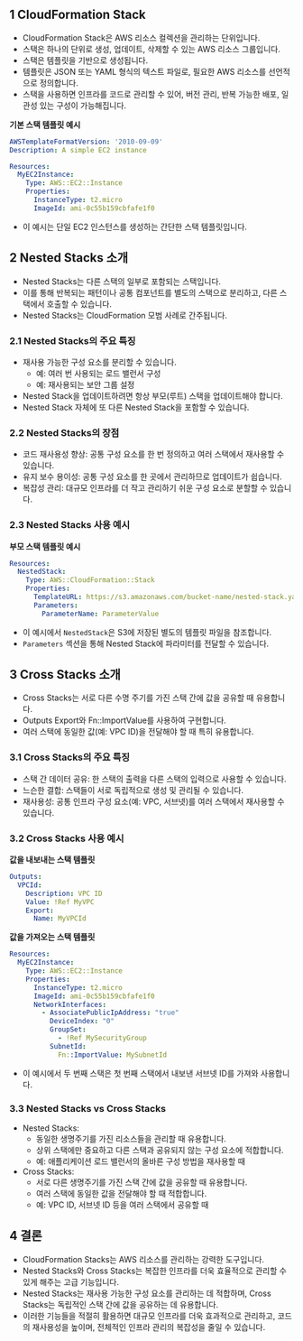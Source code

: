 ## 1 CloudFormation Stack

- CloudFormation Stack은 AWS 리소스 컬렉션을 관리하는 단위입니다.
- 스택은 하나의 단위로 생성, 업데이트, 삭제할 수 있는 AWS 리소스 그룹입니다.
- 스택은 템플릿을 기반으로 생성됩니다. 
- 템플릿은 JSON 또는 YAML 형식의 텍스트 파일로, 필요한 AWS 리소스를 선언적으로 정의합니다.
- 스택을 사용하면 인프라를 코드로 관리할 수 있어, 버전 관리, 반복 가능한 배포, 일관성 있는 구성이 가능해집니다.



**기본 스택 템플릿 예시**

```yaml
AWSTemplateFormatVersion: '2010-09-09'
Description: A simple EC2 instance

Resources:
  MyEC2Instance:
    Type: AWS::EC2::Instance
    Properties:
      InstanceType: t2.micro
      ImageId: ami-0c55b159cbfafe1f0
```

- 이 예시는 단일 EC2 인스턴스를 생성하는 간단한 스택 템플릿입니다.



## 2 Nested Stacks 소개

- Nested Stacks는 다른 스택의 일부로 포함되는 스택입니다.
- 이를 통해 반복되는 패턴이나 공통 컴포넌트를 별도의 스택으로 분리하고, 다른 스택에서 호출할 수 있습니다.
- Nested Stacks는 CloudFormation 모범 사례로 간주됩니다.



### 2.1 Nested Stacks의 주요 특징

- 재사용 가능한 구성 요소를 분리할 수 있습니다.
	- 예: 여러 번 사용되는 로드 밸런서 구성
	- 예: 재사용되는 보안 그룹 설정
- Nested Stack을 업데이트하려면 항상 부모(루트) 스택을 업데이트해야 합니다.
- Nested Stack 자체에 또 다른 Nested Stack을 포함할 수 있습니다.



### 2.2 Nested Stacks의 장점

- 코드 재사용성 향상: 공통 구성 요소를 한 번 정의하고 여러 스택에서 재사용할 수 있습니다.
- 유지 보수 용이성: 공통 구성 요소를 한 곳에서 관리하므로 업데이트가 쉽습니다.
- 복잡성 관리: 대규모 인프라를 더 작고 관리하기 쉬운 구성 요소로 분할할 수 있습니다.



### 2.3  Nested Stacks 사용 예시

**부모 스택 템플릿 예시**
```yaml
Resources:
  NestedStack:
    Type: AWS::CloudFormation::Stack
    Properties:
      TemplateURL: https://s3.amazonaws.com/bucket-name/nested-stack.yaml
      Parameters:
        ParameterName: ParameterValue
```

- 이 예시에서 `NestedStack`은 S3에 저장된 별도의 템플릿 파일을 참조합니다.
- `Parameters` 섹션을 통해 Nested Stack에 파라미터를 전달할 수 있습니다.



## 3 Cross Stacks 소개

- Cross Stacks는 서로 다른 수명 주기를 가진 스택 간에 값을 공유할 때 유용합니다.
- Outputs Export와 Fn::ImportValue를 사용하여 구현합니다.
- 여러 스택에 동일한 값(예: VPC ID)을 전달해야 할 때 특히 유용합니다.



### 3.1 Cross Stacks의 주요 특징

- 스택 간 데이터 공유: 한 스택의 출력을 다른 스택의 입력으로 사용할 수 있습니다.
- 느슨한 결합: 스택들이 서로 독립적으로 생성 및 관리될 수 있습니다.
- 재사용성: 공통 인프라 구성 요소(예: VPC, 서브넷)를 여러 스택에서 재사용할 수 있습니다.



### 3.2 Cross Stacks 사용 예시

**값을 내보내는 스택 템플릿**

```yaml
Outputs:
  VPCId:
    Description: VPC ID
    Value: !Ref MyVPC
    Export:
      Name: MyVPCId
```



**값을 가져오는 스택 템플릿**

```yaml
Resources:
  MyEC2Instance:
    Type: AWS::EC2::Instance
    Properties:
      InstanceType: t2.micro
      ImageId: ami-0c55b159cbfafe1f0
      NetworkInterfaces: 
        - AssociatePublicIpAddress: "true"
          DeviceIndex: "0"
          GroupSet: 
            - !Ref MySecurityGroup
          SubnetId: 
            Fn::ImportValue: MySubnetId
```

- 이 예시에서 두 번째 스택은 첫 번째 스택에서 내보낸 서브넷 ID를 가져와 사용합니다.



### 3.3 Nested Stacks vs Cross Stacks

- Nested Stacks:
	- 동일한 생명주기를 가진 리소스들을 관리할 때 유용합니다.
	- 상위 스택에만 중요하고 다른 스택과 공유되지 않는 구성 요소에 적합합니다.
	- 예: 애플리케이션 로드 밸런서의 올바른 구성 방법을 재사용할 때
- Cross Stacks:
	- 서로 다른 생명주기를 가진 스택 간에 값을 공유할 때 유용합니다.
	- 여러 스택에 동일한 값을 전달해야 할 때 적합합니다.
	- 예: VPC ID, 서브넷 ID 등을 여러 스택에서 공유할 때



## 4 결론

- CloudFormation Stacks는 AWS 리소스를 관리하는 강력한 도구입니다.
- Nested Stacks와 Cross Stacks는 복잡한 인프라를 더욱 효율적으로 관리할 수 있게 해주는 고급 기능입니다.
- Nested Stacks는 재사용 가능한 구성 요소를 관리하는 데 적합하며, Cross Stacks는 독립적인 스택 간에 값을 공유하는 데 유용합니다.
- 이러한 기능들을 적절히 활용하면 대규모 인프라를 더욱 효과적으로 관리하고, 코드의 재사용성을 높이며, 전체적인 인프라 관리의 복잡성을 줄일 수 있습니다.